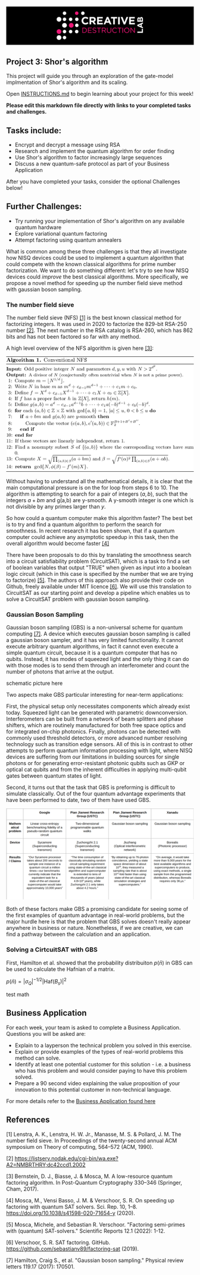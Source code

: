 ![CDL 2022 Cohort Project](../CDL_logo.jpg)
## Project 3: Shor's algorithm

This project will guide you through an exploration of the gate-model implmentation of Shor's algorithm and its scaling.

Open [INSTRUCTIONS.md](./INSTRUCTIONS.md) to begin learning about your project for this week!


**Please edit this markdown file directly with links to your completed tasks and challenges.**

## Tasks include:
* Encrypt and decrypt a message using RSA
* Research and implement the quantum algorithm for order finding
* Use Shor's algorithm to factor increasingly large sequences
* Discuss a new quantum-safe protocol as part of your Business Application

After you have completed your tasks, consider the optional Challenges below!

## Further Challenges:
* Try running your implementation of Shor's algorithm on any available quantum hardware
* Explore variational quantum factoring
* Attempt factoring using quantum annealers

What is common among these three challenges is that they all investigate how NISQ devices could be used to implement a quantum algorithm that could compete with the known classical algorithms for prime number factorization. We want to do something different: let's try to see how NISQ devices could *improve* the best classical algorithms. More specifically, we propose a novel method for speeding up the number field sieve method with gaussian boson sampling.

### The number field sieve

The number field sieve (NFS) [[1]](#1) is the best known classical method for factorizing integers. It was used in 2020 to factorize the 829-bit RSA-250 number [[2]](#2). The next number in the RSA catalog is RSA-260, which has 862 bits and has not been factored so far with any method.

A high level overview of the NFS algorithm is given here [[3]](#3):

![fig1](./nfs.png)

Without having to understand all the mathematical details, it is clear that the main computational pressure is on the for loop from steps 6 to 10. The algorithm is attempting to search for a pair of integers $(a,b)$, such that the integers $a+bm$ and g(a,b) are y-smooth. A y-smooth integer is one which is not divisible by any primes larger than $y$.

So how could a quantum computer make this algorithm faster? The best bet is to try and find a quantum algorithm to perform the search for smoothness. In recent research it has been shown, that if a quantum computer could achieve any asymptotic speedup in this task, then the overall algorithm would become faster [[4]](#4)

There have been proposals to do this by translating the smoothness search into a circuit satisfiability problem (CircuitSAT), which is a task to find a set of boolean variables that output "TRUE" when given as input into a boolean logic circuit (which in this case is specified by the number that we are trying to factorize) [[5]](#5). The authors of this approach also provide their code on Github, freely available under MIT licence [[6]](#6). We will use this translation to CircuitSAT as our starting point and develop a pipeline which enables us to solve a CircuitSAT problem with gaussian boson sampling.

### Gaussian Boson Sampling

Gaussian boson sampling (GBS) is a non-universal scheme for quantum computing [[7]](#7). A device which executes gaussian boson sampling is called a gaussian boson sampler, and it has very limited functionality. It cannot execute arbitrary quantum algorithms, in fact it cannot even execute a simple quantum circuit, because it is a quantum computer that has no qubits. Instead, it has modes of squeezed light and the only thing it can do with those modes is to send them through an interferometer and count the number of photons that arrive at the output.

schematic picture here

Two aspects make GBS particular interesting for near-term applications:

First, the physical setup only necessitates components which already exist today. Squeezed light can be generated with parametric downconversion. Interferometers can be built from a network of beam splitters and phase shifters, which are routinely manufactured for both free space optics and for integrated on-chip photonics. Finally, photons can be detected with commonly used threshold detectors, or more advanced number resolving technology such as transition edge sensors. All of this is in contrast to other attempts to perform quantum information processing with light, where NISQ devices are suffering from our limitations in building sources for single photons or for generating error-resistant photonic qubits such as GKP or optical cat qubits and from the inherent difficulties in applying multi-qubit gates between quantum states of light.

Second, it turns out that the task that GBS is preforming is difficult to simulate classically. Out of the four quantum advantage experiments that have been performed to date, two of them have used GBS.

![fig3](advantage.png)

Both of these factors make GBS a promising candidate for seeing some of the first examples of quantum advantage in real-world problems, but the major hurdle here is that the problem that GBS solves doesn't really appear anywhere in business or nature. Nonetheless, if we are creative, we can find a pathway between the calculation and an application.

### Solving a CirtcuitSAT with GBS

First, Hamilton et al. showed that the probability distribuiton $p(\bar{n})$ in GBS can be used to calculate the Hafnian of a matrix.

$p(\bar{n})=|\sigma_Q|^{-1/2}|\text{Haf}(B_s)|^2$

test math
## Business Application
For each week, your team is asked to complete a Business Application. Questions you will be asked are:

* Explain to a layperson the technical problem you solved in this exercise.
* Explain or provide examples of the types of real-world problems this method can solve.
* Identify at least one potential customer for this solution - i.e. a business who has this problem and would consider paying to have this problem solved.
* Prepare a 90 second video explaining the value proposition of your innovation to this potential customer in non-technical language.

For more details refer to the [Business Application found here](./Business_Application.md)

## References
<a id="1">[1]</a>
Lenstra, A. K., Lenstra, H. W. Jr., Manasse, M. S. & Pollard, J. M. The number field sieve. In Proceedings of the twenty-second annual ACM symposium on Theory of computing, 564–572 (ACM, 1990).

<a id="2">[2]</a>
https://listserv.nodak.edu/cgi-bin/wa.exe?A2=NMBRTHRY;dc42ccd1.2002

<a id="3">[3]</a>
Bernstein, D. J., Biasse, J. & Mosca, M. A low-resource quantum factoring algorithm. In Post-Quantum Cryptography 330–346 (Springer, Cham, 2017).

<a id="4">[4]</a>
Mosca, M., Vensi Basso, J. M. & Verschoor, S. R. On speeding up factoring with quantum SAT solvers. Sci. Rep. 10, 1–8. https://doi.org/10.1038/s41598-020-71654-y (2020).

<a id="5">[5]</a>
Mosca, Michele, and Sebastian R. Verschoor. "Factoring semi-primes with (quantum) SAT-solvers." Scientific Reports 12.1 (2022): 1-12.

<a id="6">[6]</a>
Verschoor, S. R. SAT factoring. GitHub. https://github.com/sebastianv89/factoring-sat (2019).

<a id="6">[7]</a>
Hamilton, Craig S., et al. "Gaussian boson sampling." Physical review letters 119.17 (2017): 170501.
